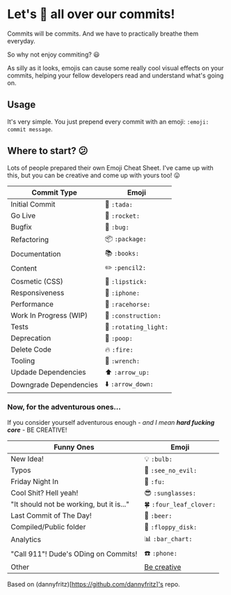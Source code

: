 # Let's :poop: all over our commits!

Commits will be commits.
And we have to practically breathe them everyday.

So why not enjoy commiting? :smiley:

As silly as it looks, emojis can cause some really cool visual effects on your commits, helping your fellow developers read and understand what's going on.

## Usage

It's very simple. You just prepend every commit with an emoji:
`:emoji: commit message`.

## Where to start? :confused:

Lots of people prepared their own Emoji Cheat Sheet. I've came up with this, but you can be creative and come up with yours too! :stuck_out_tongue:

Commit Type | Emoji
----------  | -------------
Initial Commit | :tada: `:tada:`
Go Live | :rocket: `:rocket:`
Bugfix | :bug: `:bug:`
Refactoring | :package: `:package:`
Documentation | :books: `:books:`
Content | :pencil2: `:pencil2:`
Cosmetic (CSS) | :lipstick: `:lipstick:`
Responsiveness | :iphone: `:iphone:`
Performance | :racehorse: `:racehorse:`
Work In Progress (WIP) | :construction: `:construction:`
Tests | :rotating_light: `:rotating_light:`
Deprecation | :poop: `:poop:`
Delete Code | :fire: `:fire:`
Tooling | :wrench: `:wrench:`
Updade Dependencies | :arrow_up: `:arrow_up:`
Downgrade Dependencies | :arrow_down: `:arrow_down:`

### Now, for the adventurous ones...

If you consider yourself adventurous enough - _and I mean_ _**hard fucking core**_ - BE CREATIVE!

Funny Ones | Emoji
---------- | ----------
New Idea! | :bulb: `:bulb:`
Typos | :see_no_evil: `:see_no_evil:`
Friday Night In | :fu: `:fu:`
Cool Shit? Hell yeah! | :sunglasses: `:sunglasses:`
"It should not be working, but it is..." | :four_leaf_clover: `:four_leaf_clover:`
Last Commit of The Day! | :beer: `:beer:`
Compiled/Public folder | :floppy_disk: `:floppy_disk:`
Analytics | :bar_chart: `:bar_chart:`
"Call 911"! Dude's ODing on Commits! | :phone: `:phone:`
Other | [Be creative](http://www.emoji-cheat-sheet.com/)

Based on (dannyfritz)[https://github.com/dannyfritz]'s repo.